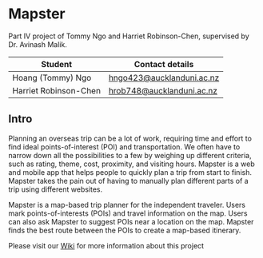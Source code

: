 # Mapster
Part IV project of Tommy Ngo and Harriet Robinson-Chen, supervised by Dr. Avinash Malik.

Student               | Contact details
----------------------|--------------------------
Hoang (Tommy) Ngo     | hngo423@aucklanduni.ac.nz
Harriet Robinson-Chen | hrob748@aucklanduni.ac.nz

## Intro
Planning an overseas trip can be a lot of work, requiring time and effort to find ideal points-of-interest (POI) and transportation. We often have to narrow down all the possibilities to a few by weighing up different criteria, such as rating, theme, cost, proximity, and visiting hours. Mapster is a web and mobile app that helps people to quickly plan a trip from start to finish. Mapster takes the pain out of having to manually plan different parts of a trip using different websites.

Mapster is a map-based trip planner for the independent traveler. Users mark points-of-interests (POIs) and travel information on the map. Users can also ask Mapster to suggest POIs near a location on the map. Mapster finds the best route between the POIs to create a map-based itinerary.

Please visit our [Wiki](https://github.com/harrietrc/Mapster/wiki) for more information about this project
